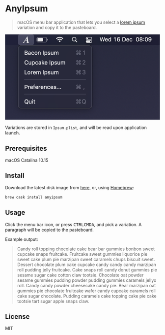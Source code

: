 # AnyIpsum

> macOS menu bar application that lets you select a [lorem ipsum](https://en.wikipedia.org/wiki/Lorem_ipsum) variation and copy it to the pasteboard.

![Screenshot of the AnyIpsum application](screenshot.png)

Variations are stored in `Ipsum.plist`, and will be read upon application launch.

## Prerequisites

macOS Catalina 10.15

## Install

Download the latest disk image from [here](https://github.com/jlowgren/AnyIpsum/releases/latest), or, using [Homebrew](https://github.com/caskroom/homebrew-cask):

```sh
brew cask install anyipsum
```

## Usage

Click the menu bar icon, or press <kbd>CTRL</kbd><kbd>CMD</kbd><kbd>A</kbd>, and pick a variation. A paragraph will be copied to the pasteboard.

Example output:

> Candy roll topping chocolate cake bear bar gummies bonbon sweet cupcake snaps fruitcake. Fruitcake sweet gummies liquorice pie sweet cake plum pie marzipan sweet caramels chups biscuit sweet. Dessert chocolate plum cake cupcake candy candy candy marzipan roll pudding jelly fruitcake. Cake snaps roll candy donut gummies pie sesame sugar cake cotton claw tootsie. Chocolate oat powder sesame gummies pudding powder pudding gummies caramels jellyo roll. Candy candy powder cheesecake candy pie. Bear marzipan oat gummies pie chocolate fruitcake wafer candy cupcake caramels roll cake sugar chocolate. Pudding caramels cake topping cake pie cake tootsie tart sugar apple snaps claw.

## License

MIT
